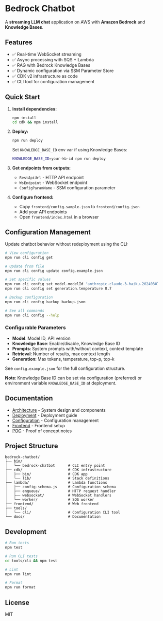 # Bedrock Chatbot

A **streaming LLM chat** application on AWS with **Amazon Bedrock** and **Knowledge Bases**.

## Features

- ✅ Real-time WebSocket streaming
- ✅ Async processing with SQS + Lambda
- ✅ RAG with Bedrock Knowledge Bases
- ✅ Dynamic configuration via SSM Parameter Store
- ✅ CDK v2 infrastructure as code
- ✅ CLI tool for configuration management

## Quick Start

1. **Install dependencies:**

   ```bash
   npm install
   cd cdk && npm install
   ```

2. **Deploy:**

   ```bash
   npm run deploy
   ```

   Set `KNOWLEDGE_BASE_ID` env var if using Knowledge Bases:

   ```bash
   KNOWLEDGE_BASE_ID=your-kb-id npm run deploy
   ```

3. **Get endpoints from outputs:**
   - `RestApiUrl` - HTTP API endpoint
   - `WsEndpoint` - WebSocket endpoint
   - `ConfigParamName` - SSM configuration parameter

4. **Configure frontend:**
   - Copy `frontend/config.sample.json` to `frontend/config.json`
   - Add your API endpoints
   - Open `frontend/index.html` in a browser

## Configuration Management

Update chatbot behavior without redeployment using the CLI:

```bash
# View configuration
npm run cli config get

# Update from file
npm run cli config update config.example.json

# Set specific values
npm run cli config set model.modelId "anthropic.claude-3-haiku-20240307-v1:0"
npm run cli config set generation.temperature 0.7

# Backup configuration
npm run cli config backup backup.json

# See all commands
npm run cli config --help
```

### Configurable Parameters

- **Model**: Model ID, API version
- **Knowledge Base**: Enable/disable, Knowledge Base ID
- **Prompts**: System prompts with/without context, context template
- **Retrieval**: Number of results, max context length
- **Generation**: Max tokens, temperature, top-p, top-k

See `config.example.json` for the full configuration structure.

**Note**: Knowledge Base ID can be set via configuration (preferred) or environment variable `KNOWLEDGE_BASE_ID` at deployment.

## Documentation

- [Architecture](docs/architecture.md) - System design and components
- [Deployment](docs/deployment.md) - Deployment guide
- [Configuration](docs/configuration.md) - Configuration management
- [Frontend](docs/frontend.md) - Frontend setup
- [POC](docs/poc.md) - Proof of concept notes

## Project Structure

```
bedrock-chatbot/
├── bin/
│   └── bedrock-chatbot      # CLI entry point
├── cdk/                     # CDK infrastructure
│   ├── bin/                 # CDK app
│   └── lib/                 # Stack definitions
├── lambda/                  # Lambda functions
│   ├── config-schema.js     # Configuration schema
│   ├── enqueue/             # HTTP request handler
│   ├── websocket/           # WebSocket handlers
│   └── worker/              # SQS worker
├── frontend/                # Web frontend
├── tools/
│   └── cli/                 # Configuration CLI tool
└── docs/                    # Documentation
```

## Development

```bash
# Run tests
npm test

# Run CLI tests
cd tools/cli && npm test

# Lint
npm run lint

# Format
npm run format
```

## License

MIT
